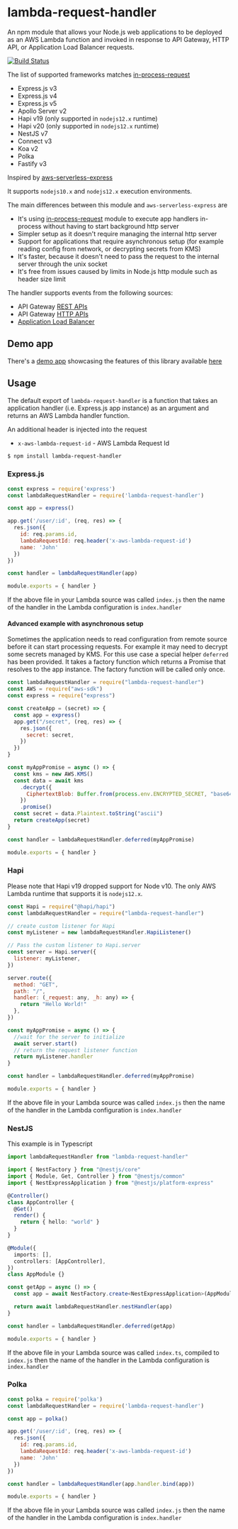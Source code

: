 # lambda-request-handler

An npm module that allows your Node.js web applications to be deployed as an AWS Lambda function and invoked in response to API Gateway, HTTP API, or Application Load Balancer requests.

[![Build Status](https://travis-ci.org/janaz/lambda-request-handler.svg?branch=master)](https://travis-ci.org/janaz/lambda-request-handler)

The list of supported frameworks matches [in-process-request](https://github.com/janaz/in-process-request)

- Express.js v3
- Express.js v4
- Express.js v5
- Apollo Server v2
- Hapi v19 (only supported in `nodejs12.x` runtime)
- Hapi v20 (only supported in `nodejs12.x` runtime)
- NestJS v7
- Connect v3
- Koa v2
- Polka
- Fastify v3

Inspired by [aws-serverless-express](https://github.com/awslabs/aws-serverless-express)

It supports `nodejs10.x` and `nodejs12.x` execution environments.

The main differences between this module and `aws-serverless-express` are

- It's using [in-process-request](https://github.com/janaz/in-process-request) module to execute app handlers in-process without having to start background http server
- Simpler setup as it doesn't require managing the internal http server
- Support for applications that require asynchronous setup (for example reading config from network, or decrypting secrets from KMS)
- It's faster, because it doesn't need to pass the request to the internal server through the unix socket
- It's free from issues caused by limits in Node.js http module such as header size limit

The handler supports events from the following sources:

- API Gateway [REST APIs](https://docs.aws.amazon.com/apigateway/latest/developerguide/apigateway-rest-api.html)
- API Gateway [HTTP APIs](https://docs.aws.amazon.com/apigateway/latest/developerguide/http-api.html)
- [Application Load Balancer](https://docs.aws.amazon.com/lambda/latest/dg/services-alb.html)

## Demo app

There's a [demo app](https://github.com/janaz/lambda-request-handler-example) showcasing the features of this library available [here](https://github.com/janaz/lambda-request-handler-example)

## Usage

The default export of `lambda-request-handler` is a function that takes an application handler (i.e. Express.js app instance) as an argument and returns an AWS Lambda handler function.

An additional header is injected into the request

- `x-aws-lambda-request-id` - AWS Lambda Request Id

```sh
$ npm install lambda-request-handler
```

### Express.js

```javascript
const express = require('express')
const lambdaRequestHandler = require('lambda-request-handler')

const app = express()

app.get('/user/:id', (req, res) => {
  res.json({
    id: req.params.id,
    lambdaRequestId: req.header('x-aws-lambda-request-id')
    name: 'John'
  })
})

const handler = lambdaRequestHandler(app)

module.exports = { handler }
```

If the above file in your Lambda source was called `index.js` then the name of the handler in the Lambda configuration is `index.handler`

#### Advanced example with asynchronous setup

Sometimes the application needs to read configuration from remote source before it can start processing requests. For example it may need to decrypt some secrets managed by KMS. For this use case a special helper `deferred` has been provided. It takes a factory function which returns a Promise that resolves to the app instance. The factory function will be called only once.

```javascript
const lambdaRequestHandler = require("lambda-request-handler")
const AWS = require("aws-sdk")
const express = require("express")

const createApp = (secret) => {
  const app = express()
  app.get("/secret", (req, res) => {
    res.json({
      secret: secret,
    })
  })
}

const myAppPromise = async () => {
  const kms = new AWS.KMS()
  const data = await kms
    .decrypt({
      CiphertextBlob: Buffer.from(process.env.ENCRYPTED_SECRET, "base64"),
    })
    .promise()
  const secret = data.Plaintext.toString("ascii")
  return createApp(secret)
}

const handler = lambdaRequestHandler.deferred(myAppPromise)

module.exports = { handler }
```

### Hapi

Please note that Hapi v19 dropped support for Node v10. The only AWS Lambda runtime that supports it is `nodejs12.x`.

```javascript
const Hapi = require("@hapi/hapi")
const lambdaRequestHandler = require("lambda-request-handler")

// create custom listener for Hapi
const myListener = new lambdaRequestHandler.HapiListener()

// Pass the custom listener to Hapi.server
const server = Hapi.server({
  listener: myListener,
})

server.route({
  method: "GET",
  path: "/",
  handler: (_request: any, _h: any) => {
    return "Hello World!"
  },
})

const myAppPromise = async () => {
  //wait for the server to initialize
  await server.start()
  // return the request listener function
  return myListener.handler
}

const handler = lambdaRequestHandler.deferred(myAppPromise)

module.exports = { handler }
```

If the above file in your Lambda source was called `index.js` then the name of the handler in the Lambda configuration is `index.handler`

### NestJS

This example is in Typescript

```typescript
import lambdaRequestHandler from "lambda-request-handler"

import { NestFactory } from "@nestjs/core"
import { Module, Get, Controller } from "@nestjs/common"
import { NestExpressApplication } from "@nestjs/platform-express"

@Controller()
class AppController {
  @Get()
  render() {
    return { hello: "world" }
  }
}

@Module({
  imports: [],
  controllers: [AppController],
})
class AppModule {}

const getApp = async () => {
  const app = await NestFactory.create<NestExpressApplication>(AppModule)

  return await lambdaRequestHandler.nestHandler(app)
}

const handler = lambdaRequestHandler.deferred(getApp)

module.exports = { handler }
```

If the above file in your Lambda source was called `index.ts`, compiled to `index.js` then the name of the handler in the Lambda configuration is `index.handler`

### Polka

```javascript
const polka = require('polka')
const lambdaRequestHandler = require('lambda-request-handler')

const app = polka()

app.get('/user/:id', (req, res) => {
  res.json({
    id: req.params.id,
    lambdaRequestId: req.header('x-aws-lambda-request-id')
    name: 'John'
  })
})

const handler = lambdaRequestHandler(app.handler.bind(app))

module.exports = { handler }
```

If the above file in your Lambda source was called `index.js` then the name of the handler in the Lambda configuration is `index.handler`
